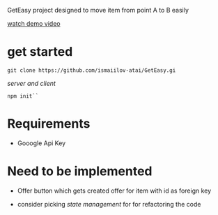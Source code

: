 GetEasy project designed to move item from point A to B easily

[watch demo video](https://www.youtube.com/watch?v=mQbxmG_1Ezw)

# get started

```
git clone https://github.com/ismaiilov-atai/GetEasy.gi
```

_server and client_

```
npm init``
```

# Requirements

- Gooogle Api Key
   

# Need to be implemented

- Offer button which gets created offer for item with id as foreign key
  
- consider picking _state management_ for for refactoring the code